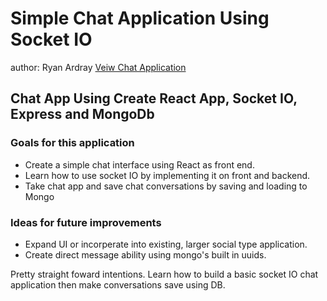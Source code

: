 # Simple Chat Application Using Socket IO

author: Ryan Ardray
[Veiw Chat Application](https://secret-cliffs-68362.herokuapp.com/)

## Chat App Using Create React App, Socket IO, Express and MongoDb

### Goals for this application

- Create a simple chat interface using React as front end.
- Learn how to use socket IO by implementing it on front and backend.
- Take chat app and save chat conversations by saving and loading to Mongo

### Ideas for future improvements

- Expand UI or incorperate into existing, larger social type application.
- Create direct message ability using mongo's built in uuids.

Pretty straight foward intentions.  Learn how to build a basic socket IO chat application then make conversations save using DB.

